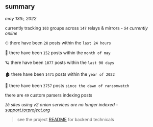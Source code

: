
## summary
_may 13th, 2022_

currently tracking `103` groups across `147` relays & mirrors - _`54` currently online_

⏲ there have been `28` posts within the `last 24 hours`

🦈 there have been `152` posts within the `month of may`

🪐 there have been `1077` posts within the `last 90 days`

🏚 there have been `1471` posts within the `year of 2022`

🦕 there have been `3757` posts `since the dawn of ransomwatch`

there are `49` custom parsers indexing posts

_`20` sites using v2 onion services are no longer indexed - [support.torproject.org](https://support.torproject.org/onionservices/v2-deprecation/)_

> see the project [README](https://github.com/thetanz/ransomwatch#ransomwatch--) for backend technicals
